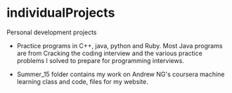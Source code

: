 # individualProjects
Personal development projects

- Practice programs in C++, java, python and Ruby. Most Java programs are from Cracking the coding interview and the various practice problems I solved to prepare for programming interviews.

- Summer_15 folder contains my work on Andrew NG's coursera machine learning class and code, files for my website.

